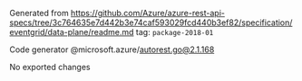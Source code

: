 Generated from https://github.com/Azure/azure-rest-api-specs/tree/3c764635e7d442b3e74caf593029fcd440b3ef82/specification/eventgrid/data-plane/readme.md tag: `package-2018-01`

Code generator @microsoft.azure/autorest.go@2.1.168

No exported changes
